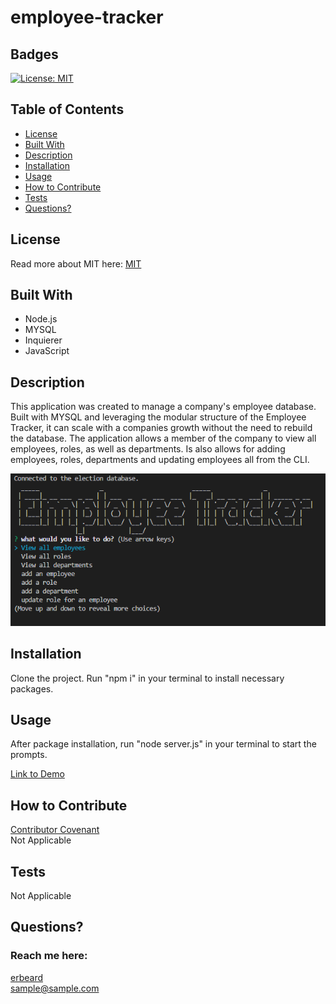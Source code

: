 # employee-tracker
  ## Badges
  [![License: MIT](https://img.shields.io/badge/License-MIT-yellow.svg)](https://opensource.org/licenses/MIT)
  
  ## Table of Contents
  * [License](#license)
  * [Built With](#built-with) 
  * [Description](#description)
  * [Installation](#installation)
  * [Usage](#usage)
  * [How to Contribute](#how-to-contribute)
  * [Tests](#tests)
  * [Questions?](#questions)
  
  ## License
  Read more about MIT here:
  [MIT](https://opensource.org/licenses/MIT)

  ## Built With
  * Node.js
  * MYSQL
  * Inquierer
  * JavaScript
  
  ## Description
  This application was created to manage a company's employee database. Built with MYSQL and leveraging the modular structure of the Employee Tracker, it can scale with a companies growth without the need to rebuild the database. The application allows a member of the company to view all employees, roles, as well as departments. Is also allows for adding employees, roles, departments and updating employees all from the CLI. 

  ![alt text](./assets/images/Capture.PNG)
  
  ## Installation
  Clone the project. Run "npm i" in your terminal to install necessary packages. 
  
  ## Usage
  After package installation, run "node server.js" in your terminal to start the prompts.

[Link to Demo](https://youtu.be/7xqe20-4yT0)
  
  ## How to Contribute
  [Contributor Covenant](https://www.contributor-covenant.org/)  
  Not Applicable
  
  ## Tests
  Not Applicable
  
  ## Questions?
  ### Reach me here: 
  [erbeard](https://github.com/erbeard)  
  sample@sample.com
